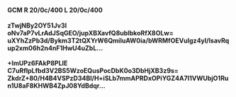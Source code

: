 #### GCM R 20/0c/400 L 20/0c/400
**zTwjNBy2OY51Jv3I**<br/>**oNv7aP7vLrAdJSqGEO/jupXBXavfQ8ubIbkoRfX8OLw=**<br/>**uXYhZzPb3d/Bykm3T2tQXYrW6QmiluAW0ia/bWRMfOEVuIgz4yl/lsavRqup2xm06h2n4nF1HwU4uZbL...**<br/><br/>
**+ImUPz6FAkP8PLIE**<br/>**C7uRflpLfbd3V2BS5WzoEQusPocDbK0o3DbHjXB3z9s=**<br/>**ZkdrZ+80/H4B4VSPzD34Bl/H+iSLb7mmAPRDxOPiYGZ4A7l1VWUbjO1Run1U8aF8KHWB4ZpJ08YdBdqr...**